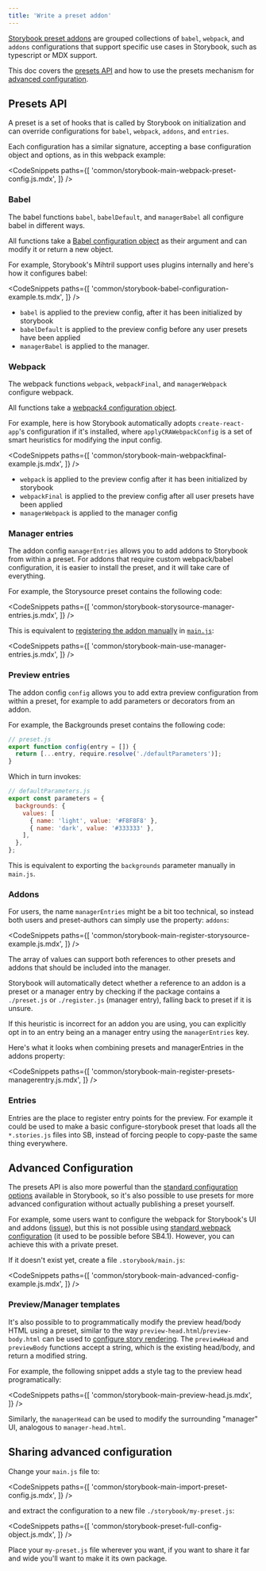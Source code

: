 ```yaml
---
title: 'Write a preset addon'
---
```


[Storybook preset addons](./addon-types.md#preset-addons) are grouped collections of `babel`, `webpack`, and `addons` configurations that support specific use cases in Storybook, such as typescript or MDX support.

This doc covers the [presets API](#presets-api) and how to use the presets mechanism for [advanced configuration](#advanced-configuration).

## Presets API

A preset is a set of hooks that is called by Storybook on initialization and can override configurations for `babel`, `webpack`, `addons`, and `entries`.

Each configuration has a similar signature, accepting a base configuration object and options, as in this webpack example:

<!-- prettier-ignore-start -->

<CodeSnippets
  paths={[
    'common/storybook-main-webpack-preset-config.js.mdx',
  ]}
/>

<!-- prettier-ignore-end -->

### Babel

The babel functions `babel`, `babelDefault`, and `managerBabel` all configure babel in different ways.

All functions take a [Babel configuration object](https://babeljs.io/docs/en/configuration) as their argument and can modify it or return a new object.

For example, Storybook's Mihtril support uses plugins internally and here's how it configures babel:

<!-- prettier-ignore-start -->

<CodeSnippets
  paths={[
    'common/storybook-babel-configuration-example.ts.mdx',
  ]}
/>

<!-- prettier-ignore-end -->

- `babel` is applied to the preview config, after it has been initialized by storybook
- `babelDefault` is applied to the preview config before any user presets have been applied
- `managerBabel` is applied to the manager.

### Webpack

The webpack functions `webpack`, `webpackFinal`, and `managerWebpack` configure webpack.

All functions take a [webpack4 configuration object](https://webpack.js.org/configuration/).

For example, here is how Storybook automatically adopts `create-react-app`'s configuration if it's installed, where `applyCRAWebpackConfig` is a set of smart heuristics for modifying the input config.

<!-- prettier-ignore-start -->

<CodeSnippets
  paths={[
    'common/storybook-main-webpackfinal-example.js.mdx',
  ]}
/>

<!-- prettier-ignore-end -->

- `webpack` is applied to the preview config after it has been initialized by storybook
- `webpackFinal` is applied to the preview config after all user presets have been applied
- `managerWebpack` is applied to the manager config

### Manager entries

The addon config `managerEntries` allows you to add addons to Storybook from within a preset. For addons that require custom webpack/babel configuration, it is easier to install the preset, and it will take care of everything.

For example, the Storysource preset contains the following code:

<!-- prettier-ignore-start -->

<CodeSnippets
  paths={[
    'common/storybook-storysource-manager-entries.js.mdx',
  ]}
/>

<!-- prettier-ignore-end -->

This is equivalent to [registering the addon manually](../get-started/browse-stories.md#addons) in [`main.js`](../configure/overview.md#configure-story-rendering):

<!-- prettier-ignore-start -->

<CodeSnippets
  paths={[
    'common/storybook-main-use-manager-entries.js.mdx',
  ]}
/>

<!-- prettier-ignore-end -->

### Preview entries

The addon config `config` allows you to add extra preview configuration from within a preset, for example to add parameters or decorators from an addon.

For example, the Backgrounds preset contains the following code:

```js
// preset.js
export function config(entry = []) {
  return [...entry, require.resolve('./defaultParameters')];
}
```

Which in turn invokes:

```js
// defaultParameters.js
export const parameters = {
  backgrounds: {
    values: [
      { name: 'light', value: '#F8F8F8' },
      { name: 'dark', value: '#333333' },
    ],
  },
};
```

This is equivalent to exporting the `backgrounds` parameter manually in `main.js`.

### Addons

For users, the name `managerEntries` might be a bit too technical, so instead both users and preset-authors can simply use the property: `addons`:

<!-- prettier-ignore-start -->

<CodeSnippets
  paths={[
    'common/storybook-main-register-storysource-example.js.mdx',
  ]}
/>

<!-- prettier-ignore-end -->

The array of values can support both references to other presets and addons that should be included into the manager.

Storybook will automatically detect whether a reference to an addon is a preset or a manager entry by checking if the package contains a `./preset.js` or `./register.js` (manager entry), falling back to preset if it is unsure.

If this heuristic is incorrect for an addon you are using, you can explicitly opt in to an entry being an a manager entry using the `managerEntries` key.

Here's what it looks when combining presets and managerEntries in the addons property:

<!-- prettier-ignore-start -->

<CodeSnippets
  paths={[
    'common/storybook-main-register-presets-managerentry.js.mdx',
  ]}
/>

<!-- prettier-ignore-end -->

### Entries

Entries are the place to register entry points for the preview. For example it could be used to make a basic configure-storybook preset that loads all the `*.stories.js` files into SB, instead of forcing people to copy-paste the same thing everywhere.

## Advanced Configuration

The presets API is also more powerful than the [standard configuration options](../configure/webpack.md#extending-storybooks-webpack-config) available in Storybook, so it's also possible to use presets for more advanced configuration without actually publishing a preset yourself.

For example, some users want to configure the webpack for Storybook's UI and addons ([issue](https://github.com/storybookjs/storybook/issues/4995)), but this is not possible using [standard webpack configuration](../configure/webpack.md#default-configuration) (it used to be possible before SB4.1). However, you can achieve this with a private preset.

If it doesn't exist yet, create a file `.storybook/main.js`:

<!-- prettier-ignore-start -->

<CodeSnippets
  paths={[
    'common/storybook-main-advanced-config-example.js.mdx',
  ]}
/>

<!-- prettier-ignore-end -->

### Preview/Manager templates

It's also possible to to programmatically modify the preview head/body HTML using a preset, similar to the way `preview-head.html`/`preview-body.html` can be used to [configure story rendering](../configure/story-rendering.md). The `previewHead` and `previewBody` functions accept a string, which is the existing head/body, and return a modified string.

For example, the following snippet adds a style tag to the preview head programatically:

<!-- prettier-ignore-start -->

<CodeSnippets
  paths={[
    'common/storybook-main-preview-head.js.mdx',
  ]}
/>

<!-- prettier-ignore-end -->

Similarly, the `managerHead` can be used to modify the surrounding "manager" UI, analogous to `manager-head.html`.

## Sharing advanced configuration

Change your `main.js` file to:

<!-- prettier-ignore-start -->

<CodeSnippets
  paths={[
    'common/storybook-main-import-preset-config.js.mdx',
  ]}
/>

<!-- prettier-ignore-end -->

and extract the configuration to a new file `./storybook/my-preset.js`:

<!-- prettier-ignore-start -->

<CodeSnippets
  paths={[
    'common/storybook-preset-full-config-object.js.mdx',
  ]}
/>

<!-- prettier-ignore-end -->

Place your `my-preset.js` file wherever you want, if you want to share it far and wide you'll want to make it its own package.
